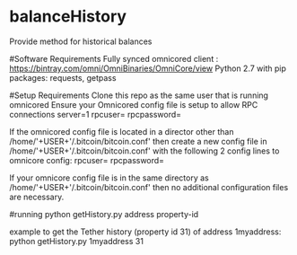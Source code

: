 # balanceHistory
Provide method for historical balances

#Software Requirements
Fully synced omnicored client : https://bintray.com/omni/OmniBinaries/OmniCore/view
Python 2.7 with pip packages: requests, getpass

#Setup Requirements
Clone this repo as the same user that is running omnicored
Ensure your Omnicored config file is setup to allow RPC connections 
 server=1
 rpcuser=
 rpcpassword=

If the omnicored config file is located in a director other than /home/'+USER+'/.bitcoin/bitcoin.conf' 
then create a new config file in /home/'+USER+'/.bitcoin/bitcoin.conf' with the following 2 config lines to omnicore config:
rpcuser=
rpcpassword=

If your omnicore config file is in the same directory as /home/'+USER+'/.bitcoin/bitcoin.conf'
then no additional configuration files are necessary. 

#running
python getHistory.py address property-id

example to get the Tether history (property id 31) of address 1myaddress:
python getHistory.py 1myaddress 31


